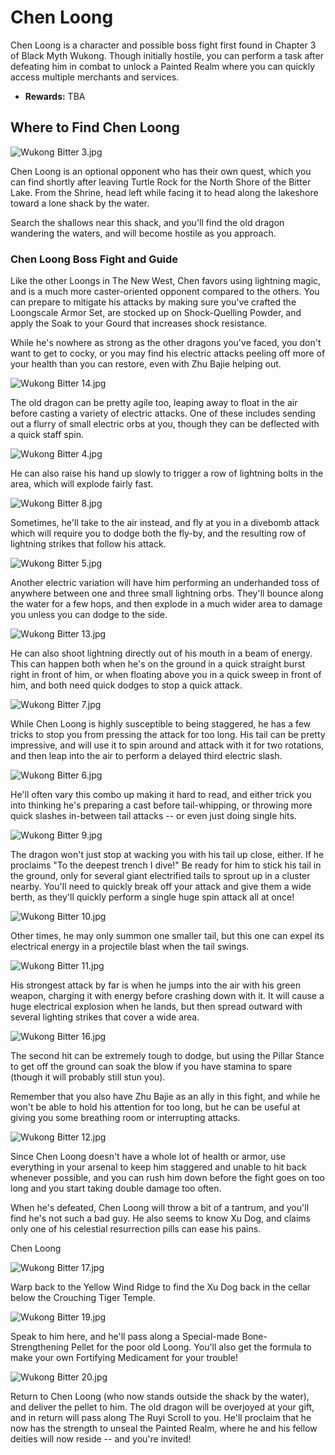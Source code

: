 # Chen Loong

Chen Loong is a character and possible boss fight first found in Chapter 3 of Black Myth Wukong. Though initially hostile, you can perform a task after defeating him in combat to unlock a Painted Realm where you can quickly access multiple merchants and services. 

  * **Rewards:** TBA

## Where to Find Chen Loong

![Wukong Bitter 3.jpg](https://oyster.ignimgs.com/mediawiki/apis.ign.com/black-myth-wukong/0/09/Wukong_Bitter_3.jpg)

Chen Loong is an optional opponent who has their own quest, which you can find shortly after leaving Turtle Rock for the North Shore of the Bitter Lake. From the Shrine, head left while facing it to head along the lakeshore toward a lone shack by the water. 

Search the shallows near this shack, and you'll find the old dragon wandering the waters, and will become hostile as you approach. 

### Chen Loong Boss Fight and Guide

Like the other Loongs in The New West, Chen favors using lightning magic, and is a much more caster-oriented opponent compared to the others. You can prepare to mitigate his attacks by making sure you've crafted the Loongscale Armor Set, are stocked up on Shock-Quelling Powder, and apply the Soak to your Gourd that increases shock resistance. 

While he's nowhere as strong as the other dragons you've faced, you don't want to get to cocky, or you may find his electric attacks peeling off more of your health than you can restore, even with Zhu Bajie helping out. 

![Wukong Bitter 14.jpg](https://oyster.ignimgs.com/mediawiki/apis.ign.com/black-myth-wukong/f/f2/Wukong_Bitter_14.jpg)

The old dragon can be pretty agile too, leaping away to float in the air before casting a variety of electric attacks. One of these includes sending out a flurry of small electric orbs at you, though they can be deflected with a quick staff spin. 

![Wukong Bitter 4.jpg](https://oyster.ignimgs.com/mediawiki/apis.ign.com/black-myth-wukong/1/19/Wukong_Bitter_4.jpg)

He can also raise his hand up slowly to trigger a row of lightning bolts in the area, which will explode fairly fast. 

![Wukong Bitter 8.jpg](https://oyster.ignimgs.com/mediawiki/apis.ign.com/black-myth-wukong/2/20/Wukong_Bitter_8.jpg)

Sometimes, he'll take to the air instead, and fly at you in a divebomb attack which will require you to dodge both the fly-by, and the resulting row of lightning strikes that follow his attack. 

![Wukong Bitter 5.jpg](https://oyster.ignimgs.com/mediawiki/apis.ign.com/black-myth-wukong/4/43/Wukong_Bitter_5.jpg)

Another electric variation will have him performing an underhanded toss of anywhere between one and three small lightning orbs. They'll bounce along the water for a few hops, and then explode in a much wider area to damage you unless you can dodge to the side. 

![Wukong Bitter 13.jpg](https://oyster.ignimgs.com/mediawiki/apis.ign.com/black-myth-wukong/4/4b/Wukong_Bitter_13.jpg)

He can also shoot lightning directly out of his mouth in a beam of energy. This can happen both when he's on the ground in a quick straight burst right in front of him, or when floating above you in a quick sweep in front of him, and both need quick dodges to stop a quick attack. 

![Wukong Bitter 7.jpg](https://oyster.ignimgs.com/mediawiki/apis.ign.com/black-myth-wukong/7/7e/Wukong_Bitter_7.jpg)

While Chen Loong is highly susceptible to being staggered, he has a few tricks to stop you from pressing the attack for too long. His tail can be pretty impressive, and will use it to spin around and attack with it for two rotations, and then leap into the air to perform a delayed third electric slash. 

![Wukong Bitter 6.jpg](https://oyster.ignimgs.com/mediawiki/apis.ign.com/black-myth-wukong/0/0d/Wukong_Bitter_6.jpg)

He'll often vary this combo up making it hard to read, and either trick you into thinking he's preparing a cast before tail-whipping, or throwing more quick slashes in-between tail attacks -- or even just doing single hits. 

![Wukong Bitter 9.jpg](https://oyster.ignimgs.com/mediawiki/apis.ign.com/black-myth-wukong/7/7a/Wukong_Bitter_9.jpg)

The dragon won't just stop at wacking you with his tail up close, either. If he proclaims "To the deepest trench I dive!" Be ready for him to stick his tail in the ground, only for several giant electrified tails to sprout up in a cluster nearby. You'll need to quickly break off your attack and give them a wide berth, as they'll quickly perform a single huge spin attack all at once! 

![Wukong Bitter 10.jpg](https://oyster.ignimgs.com/mediawiki/apis.ign.com/black-myth-wukong/2/2e/Wukong_Bitter_10.jpg)

Other times, he may only summon one smaller tail, but this one can expel its electrical energy in a projectile blast when the tail swings. 

![Wukong Bitter 11.jpg](https://oyster.ignimgs.com/mediawiki/apis.ign.com/black-myth-wukong/b/b5/Wukong_Bitter_11.jpg)

His strongest attack by far is when he jumps into the air with his green weapon, charging it with energy before crashing down with it. It will cause a huge electrical explosion when he lands, but then spread outward with several lighting strikes that cover a wide area. 

![Wukong Bitter 16.jpg](https://oyster.ignimgs.com/mediawiki/apis.ign.com/black-myth-wukong/f/fc/Wukong_Bitter_16.jpg)

The second hit can be extremely tough to dodge, but using the Pillar Stance to get off the ground can soak the blow if you have stamina to spare (though it will probably still stun you). 

Remember that you also have Zhu Bajie as an ally in this fight, and while he won't be able to hold his attention for too long, but he can be useful at giving you some breathing room or interrupting attacks. 

![Wukong Bitter 12.jpg](https://oyster.ignimgs.com/mediawiki/apis.ign.com/black-myth-wukong/4/40/Wukong_Bitter_12.jpg)

Since Chen Loong doesn't have a whole lot of health or armor, use everything in your arsenal to keep him staggered and unable to hit back whenever possible, and you can rush him down before the fight goes on too long and you start taking double damage too often. 

When he's defeated, Chen Loong will throw a bit of a tantrum, and you'll find he's not such a bad guy. He also seems to know Xu Dog, and claims only one of his celestial resurrection pills can ease his pains. 

Chen Loong

![Wukong Bitter 17.jpg](https://oyster.ignimgs.com/mediawiki/apis.ign.com/black-myth-wukong/d/d5/Wukong_Bitter_17.jpg)

Warp back to the Yellow Wind Ridge to find the Xu Dog back in the cellar below the Crouching Tiger Temple. 

![Wukong Bitter 19.jpg](https://oyster.ignimgs.com/mediawiki/apis.ign.com/black-myth-wukong/d/d9/Wukong_Bitter_19.jpg)

Speak to him here, and he'll pass along a Special-made Bone-Strengthening Pellet for the poor old Loong. You'll also get the formula to make your own Fortifying Medicament for your trouble! 

![Wukong Bitter 20.jpg](https://oyster.ignimgs.com/mediawiki/apis.ign.com/black-myth-wukong/5/5c/Wukong_Bitter_20.jpg)

Return to Chen Loong (who now stands outside the shack by the water), and deliver the pellet to him. The old dragon will be overjoyed at your gift, and in return will pass along The Ruyi Scroll to you. He'll proclaim that he now has the strength to unseal the Painted Realm, where he and his fellow deities will now reside -- and you're invited!